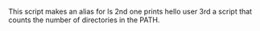 This script makes an alias for ls
2nd one prints hello user
3rd a script that counts the number of directories in the PATH.
